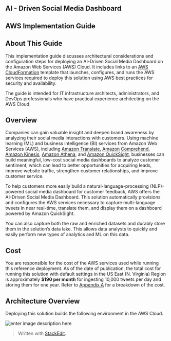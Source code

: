 <h2 id="ai---driven-social-media-dashboard">AI - Driven Social Media Dashboard</h2>
<h2 id="aws-implementation-guide">AWS Implementation Guide</h2>
<h2 id="about-this-guide"><strong>About This Guide</strong></h2>
<p>This  implementation  guide  discusses  architectural  considerations  and  configuration  steps  for deploying  an  AI-Driven  Social  Media  Dashboard  on  the  Amazon  Web  Services  (AWS)  Cloud. It  includes  links  to  an  <a href="http://aws.amazon.com/cloudformation/">AWS  CloudFormation</a> template  that  launches,  configures,  and  runs  the AWS services required to deploy this solution using AWS best practices for security and availability.</p>
<p>The guide is intended for IT infrastructure architects, administrators, and DevOps professionals who have practical experience architecting on the AWS Cloud.</p>
<h2 id="overview"><strong>Overview</strong></h2>
<p>Companies can gain valuable insight and deepen brand awareness by analyzing their social media interactions with customers. Using machine learning (ML) and business intelligence (BI) services from Amazon Web Services (AWS), including <a href="https://aws.amazon.com/translate/">Amazon Translate</a>, <a href="https://aws.amazon.com/comprehend/">Amazon</a>  <a href="https://aws.amazon.com/comprehend/">Comprehend</a>, <a href="https://aws.amazon.com/kinesis/">Amazon Kinesis</a>, <a href="https://aws.amazon.com/athena/">Amazon Athena</a>, and <a href="https://aws.amazon.com/quicksight/">Amazon QuickSight</a>, businesses can build meaningful, low-cost social media dashboards to analyze customer sentiment, which can lead to better opportunities for acquiring leads, improve website traffic, strengthen customer relationships, and improve customer service.</p>
<p>To help customers more easily build a natural-language-processing (NLP)-powered social media  dashboard  for  customer  feedback,  AWS  offers  the  AI-Driven  Social  Media  Dashboard. This  solution  automatically  provisions  and  configures  the  AWS  services  necessary  to  capture multi-language tweets in near real-time, translate them, and display them on a dashboard powered by Amazon  QuickSight.</p>
<p>You can also capture both the raw and enriched datasets and durably store them in the solution’s data lake. This allows data analysts to quickly and easily perform new types of analytics and ML on this data.</p>
<h2 id="cost">Cost</h2>
<p>You are responsible for the cost of the AWS services used while running this reference deployment.  As  of  the  date  of publication,  the  total  cost  for  running  this  solution  with  default settings  in  the  US  East (N.  Virginia)  Region  is  approximately <strong>$190  per  month</strong> for  ingesting 10,000  tweets  per  day  and  storing  them  for  one  year.  Refer  to <a href="#_bookmark22">Appendix  A</a> for  a  breakdown of  the  cost.</p>
<h2 id="architecture-overview">Architecture Overview</h2>
<p>Deploying this solution builds the following environment in the AWS Cloud.</p>
<p><img src="https://photos.app.goo.gl/7dndWnQiUPa9EZfX9" alt="enter image description here"></p>
<blockquote>
<p>Written with <a href="https://stackedit.io/">StackEdit</a>.</p>
</blockquote>

